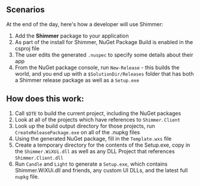 ## Scenarios

At the end of the day, here's how a developer will use Shimmer:

1. Add the **Shimmer** package to your application
1. As part of the install for Shimmer, NuGet Package Build  is enabled in the csproj file
1. The user edits the generated `.nuspec` to specify some details about their app
1. From the NuGet package console, run `New-Release` - this builds the
   world, and you end up with a `$SolutionDir/Releases` folder that has both a
   Shimmer release package as well as a `Setup.exe`

## How does this work:

1. Call `$DTE` to build the current project, including the NuGet packages
1. Look at all of the projects which have references to `Shimmer.Client`
1. Look up the build output directory for those projects, run
   `CreateReleasePackage.exe` on all of the .nupkg files
1. Using the generated NuGet package, fill in the `Template.wxs` file
1. Create a temporary directory for the contents of the Setup.exe, copy in the
   `Shimmer.WiXUi.dll` as well as any DLL Project that references
   `Shimmer.Client.dll`
1. Run `Candle` and `Light` to generate a `Setup.exe`, which contains
   Shimmer.WiXUi.dll and friends, any custom UI DLLs, and the latest full
   `nupkg` file.
